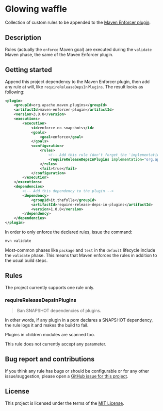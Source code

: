 # Glowing waffle

Collection of custom rules to be appended to the [Maven Enforcer plugin](https://maven.apache.org/enforcer/maven-enforcer-plugin/).

## Description

Rules (actually the `enforce` Maven goal) are executed during the `validate` Maven phase, the same of the Maven Enforcer plugin.

## Getting started

Append this project dependency to the Maven Enforcer plugin, then add any rule at will, like `requireReleaseDepsInPlugins`. The result looks as following:

```xml
<plugin>
    <groupId>org.apache.maven.plugins</groupId>
    <artifactId>maven-enforcer-plugin</artifactId>
    <version>3.0.0</version>
    <executions>
        <execution>
            <id>enforce-no-snapshots</id>
            <goals>
                <goal>enforce</goal>
            </goals>
            <configuration>
                <rules>
                    <!-- Add this rule (don't forget the 'implementation' hint! ) -->
                    <requireReleaseDepsInPlugins implementation="org.apache.maven.enforcer.rule.requireReleaseDepsInPlugins" />
                </rules>
                <fail>true</fail>
            </configuration>
        </execution>
    </executions>
    <dependencies>
        <!-- Add this dependency to the plugin -->
        <dependency>
            <groupId>it.thefolle</groupId>
            <artifactId>require-release-deps-in-plugins</artifactId>
            <version>1.0.0</version>
        </dependency>
    </dependencies>
</plugin>
```

In order to only enforce the declared rules, issue the command:
```sh
mvn validate
```

Most-common phases like `package` and `test` in the `default` lifecycle include the `validate` phase. This means that Maven enforces the rules in addition to the usual build steps.

## Rules

The project currently supports one rule only.

### requireReleaseDepsInPlugins

> Ban SNAPSHOT dependencies of plugins.

In other words, if any plugin in a pom declares a SNAPSHOT dependency, the rule logs it and makes the build to fail.

Plugins in children modules are scanned too.

This rule does not currently accept any parameter.

## Bug report and contributions

If you think any rule has bugs or should be configurable or for any other issue/suggestion, please open a [GitHub issue for this project](https://github.com/Thefolle/requireReleaseDepsInPlugins/issues).

## License

This project is licensed under the terms of the [MIT License](http://www.opensource.org/licenses/mit-license.php).